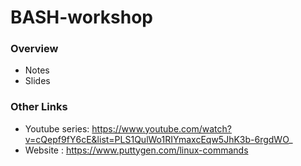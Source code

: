 # BASH-workshop

### Overview
* Notes
* Slides

### Other Links
* Youtube series: https://www.youtube.com/watch?v=cQepf9fY6cE&list=PLS1QulWo1RIYmaxcEqw5JhK3b-6rgdWO_
* Website : https://www.puttygen.com/linux-commands

